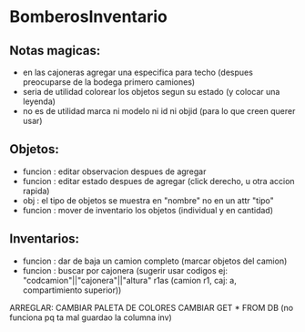 # BomberosInventario

## Notas magicas:

- en las cajoneras agregar una especifica para techo (despues preocuparse de la bodega primero camiones)
- seria de utilidad colorear los objetos segun su estado (y colocar una leyenda)
- no es de utilidad marca ni modelo ni id ni objid (para lo que creen querer usar)

## Objetos:

- funcion : editar observacion despues de agregar
- funcion : editar estado despues de agregar (click derecho, u otra accion rapida)
- obj : el tipo de objetos se muestra en "nombre" no en un attr "tipo"
- funcion : mover de inventario los objetos (individual y en cantidad)

## Inventarios:

- funcion : dar de baja un camion completo (marcar objetos del camion)
- funcion : buscar por cajonera (sugerir usar codigos ej: "codcamion"||"cajonera"||"altura" r1as (camion r1, caj: a, compartimiento superior))

ARREGLAR:
CAMBIAR PALETA DE COLORES
CAMBIAR GET \* FROM DB (no funciona pq ta mal guardao la columna inv)
